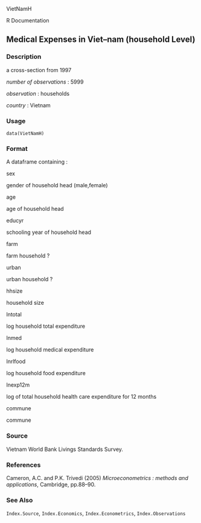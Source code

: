 VietNamH

R Documentation

## Medical Expenses in Viet–nam (household Level)

### Description

a cross-section from 1997

_number of observations_ : 5999

_observation_ : households

_country_ : Vietnam

### Usage

    data(VietNamH)

### Format

A dataframe containing :

sex

gender of household head (male,female)

age

age of household head

educyr

schooling year of household head

farm

farm household ?

urban

urban household ?

hhsize

household size

lntotal

log household total expenditure

lnmed

log household medical expenditure

lnrlfood

log household food expenditure

lnexp12m

log of total household health care expenditure for 12 months

commune

commune

### Source

Vietnam World Bank Livings Standards Survey.

### References

Cameron, A.C. and P.K. Trivedi (2005) _Microeconometrics : methods and
applications_, Cambridge, pp.88–90.

### See Also

`Index.Source`, `Index.Economics`, `Index.Econometrics`, `Index.Observations`

